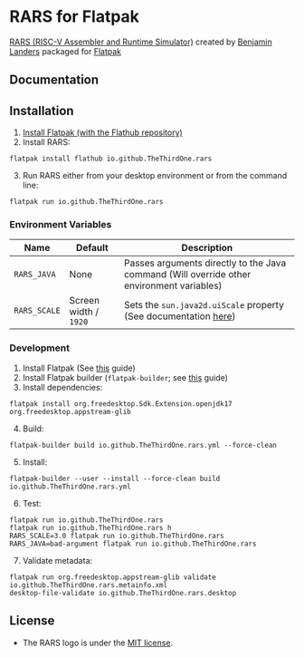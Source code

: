# RARS for Flatpak

[RARS (RISC-V Assembler and Runtime Simulator)](https://github.com/TheThirdOne/rars) created by [Benjamin Landers](https://github.com/TheThirdOne) packaged for [Flatpak](https://flatpak.org)

## Documentation

## Installation
1. [Install Flatpak (with the Flathub repository)](https://flatpak.org/setup)
2. Install RARS:
```shell
flatpak install flathub io.github.TheThirdOne.rars
```
3. Run RARS either from your desktop environment or from the command line:
```shell
flatpak run io.github.TheThirdOne.rars
```

### Environment Variables

Name | Default | Description
--- | --- | ---
`RARS_JAVA` | None | Passes arguments directly to the Java command (Will override other environment variables)
`RARS_SCALE` | Screen width / `1920` | Sets the `sun.java2d.uiScale` property (See documentation [here](https://news.kynosarges.org/2019/03/24/swing-high-dpi-properties/))

### Development
1. Install Flatpak (See [this](https://flatpak.org/setup/) guide)
2. Install Flatpak builder (`flatpak-builder`; see [this](https://docs.flatpak.org/en/latest/first-build.html) guide)
3. Install dependencies:
```shell
flatpak install org.freedesktop.Sdk.Extension.openjdk17 org.freedesktop.appstream-glib 
```
4. Build:
```shell
flatpak-builder build io.github.TheThirdOne.rars.yml --force-clean
```
5. Install:
```shell
flatpak-builder --user --install --force-clean build io.github.TheThirdOne.rars.yml
```
6. Test:
```shell
flatpak run io.github.TheThirdOne.rars
flatpak run io.github.TheThirdOne.rars h
RARS_SCALE=3.0 flatpak run io.github.TheThirdOne.rars
RARS_JAVA=bad-argument flatpak run io.github.TheThirdOne.rars
```
7. Validate metadata:
```shell
flatpak run org.freedesktop.appstream-glib validate io.github.TheThirdOne.rars.metainfo.xml
desktop-file-validate io.github.TheThirdOne.rars.desktop
```

## License

* The RARS logo is under the [MIT license](https://github.com/TheThirdOne/rars/blob/master/License.txt).